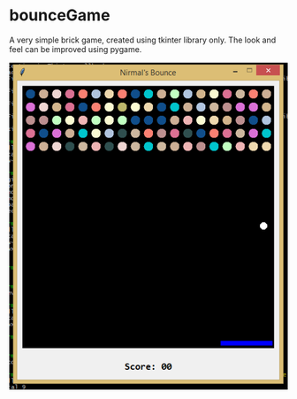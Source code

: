 # bounceGame

A very simple brick game, created using tkinter library only.
The look and feel can be improved using pygame.

![Screenshot](https://github.com/NirmalVatsyayan/bounceGame/blob/master/bounce.png)
